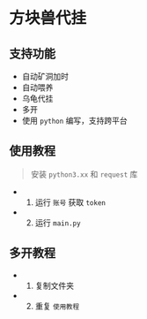 # 方块兽代挂

## 支持功能

- 自动矿洞加时
- 自动喂养
- 乌龟代挂
- 多开
- 使用 `python` 编写，支持跨平台

## 使用教程

> 安装 `python3.xx` 和 `request` 库

- 1. 运行 `账号` 获取 `token` 
- 2. 运行 `main.py`

## 多开教程

- 1. 复制文件夹
- 2. 重复 `使用教程`